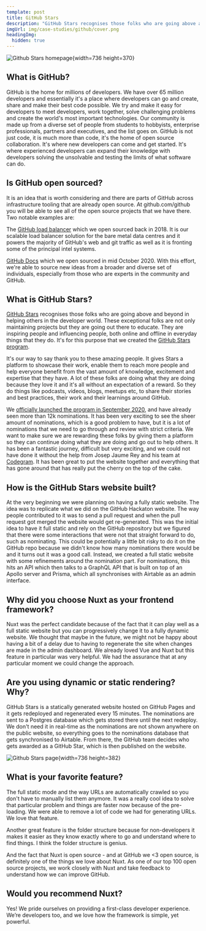 ```yaml
---
template: post
title: GitHub Stars
description: "GitHub Stars recognises those folks who are going above and beyond in helping others in the developer world. These exceptional folks are not only maintaining projects but they are going out there to educate. They are inspiring people and influencing people, both online and offline in everyday things that they do. It's for this purpose that GitHub created the GitHub Stars program."
imgUrl: img/case-studies/github/cover.png
headingImg:
  hidden: true
---
```

![Github Stars homepage](img/case-studies/github/main.png){width=736 height=370}

## What is GitHub?

GitHub is the home for millions of developers. We have over 65 million developers and essentially it's a place where developers can go and create, share and make their best code possible. We try and make it easy for developers to meet developers, work together, solve challenging problems and create the world's most important technologies. Our community is made up from a diverse set of people from students to hobbyists, enterprise professionals, partners and executives, and the list goes on. GitHub is not just code, it is much more than code, it's the home of open source collaboration. It's where new developers can come and get started. It's where experienced developers can expand their knowledge with developers solving the unsolvable and testing the limits of what software can do.

## Is GitHub open sourced?

It is an idea that is worth considering and there are parts of GitHub across infrastructure tooling that are already open source. At github.com/github you will be able to see all of the open source projects that we have there. Two notable examples are:

  The [GitHub load balancer](https://github.blog/2018-08-08-glb-director-open-source-load-balancer/) which we open sourced back in 2018. It is our scalable load balancer solution for the bare metal data centres and it powers the majority of GitHub's web and git traffic as well as it is fronting some of the principal intel systems.

  [GitHub Docs](https://github.blog/2020-10-14-how-we-open-sourced-docs-github-com/) which we open sourced in mid October 2020. With this effort, we're able to source new ideas from a broader and diverse set of individuals, especially from those who are  experts in the community and GitHub.

## What is GitHub Stars?

[GitHub Stars](http://stars.github.com/) recognises those folks who are going above and beyond in helping others in the developer world. These exceptional folks are not only maintaining projects but they are going out there to educate. They are inspiring people and influencing people, both online and offline in everyday things that they do. It's for this purpose that we created the [GitHub Stars program](http://stars.github.com/). 

It's our way to say thank you to these amazing people. It gives Stars a platform to showcase their work, enable them to reach more people and help everyone benefit from the vast amount of knowledge, excitement and expertise that they have. A lot of these folks are doing what they are doing because they love it and it's all without an expectation of a reward. So they do things like podcasts, videos, blogs, meetups etc, to share their stories and best practices, their work and their learnings around GitHub. 

We [officially launched the program in September 2020](https://github.blog/2020-09-03-introducing-the-github-stars-program/), and have already seen more than 12k nominations. It has been very exciting to see the sheer amount of nominations, which is a good problem to have, but it is a lot of nominations that we need to go through and review with strict criteria. We want to make sure we are rewarding these folks by giving them a platform so they can continue doing what they are doing and go out to help others. It has been a fantastic journey, difficult but very exciting, and we could not have done it without the help from Josep Jaume Rey and his team at [Codegram](https://www.codegram.com/). It has been great to put the website together and everything that has gone around that has really put the cherry on the top of the cake.

## How is the GitHub Stars website built?

At the very beginning we were planning on having a fully static website. The idea was to replicate what we did on the GitHub Hackaton website. The way people contributed to it was to send a pull request and when the pull request got merged the website would get re-generated. This was the initial idea to have it full static and rely on the GitHub repository but we figured that there were some interactions that were not that straight forward to do, such as nominating. This could be potentially a little bit risky to do it on the GitHub repo because we didn't know how many nominations there would be and it turns out it was a good call. Instead, we created a full static website with some refinements around the nomination part. For nominations, this hits an API which then talks to a GraphQL API that is built on top of an Apollo server and Prisma, which all synchronises with Airtable as an admin interface.

## Why did you choose Nuxt as your frontend framework?

Nuxt was the perfect candidate because of the fact that it can play well as a full static website but you can progressively change it to a fully dynamic website. We thought that maybe in the future, we might not be happy about having a bit of a delay due to having to regenerate the site when changes are made in the admin dashboard. We already loved Vue and Nuxt but this feature in particular was very helpful. We had the assurance that at any particular moment we could change the approach. 

## Are you using dynamic or static rendering? Why?

GitHub Stars is a statically generated website hosted on GitHub Pages and it gets redeployed and regenerated every 15 minutes. The nominations are sent to a Postgres database which gets stored there until the next redeploy. We don't need it in real-time as the nominations are not shown anywhere on the public website, so everything goes to the nominations database that gets synchronised to Airtable. From there, the GitHub team decides who gets awarded as a GitHub Star, which is then published on the website.

![Github Stars page](img/case-studies/github/1.png){width=736 height=382}

## What is your favorite feature?

The full static mode and the way URLs are automatically crawled so you don't have to manually list them anymore. It was a really cool idea to solve that particular problem and things are faster now because of the pre-loading. We were able to remove a lot of code we had for generating URLs. We love that feature.

Another great feature is the folder structure because for non-developers it makes it easier as they know exactly where to go and understand where to find things. I think the folder structure is genius. 

And the fact that Nuxt is open source - and at GitHub we <3 open source, is definitely one of the things we love about Nuxt. As one of our top 100 open source projects, we work closely with Nuxt and take feedback to understand how we can improve GitHub.

## Would you recommend Nuxt?

Yes! We pride ourselves on providing a first-class developer experience. We’re developers too, and we love how the framework is simple, yet powerful.
